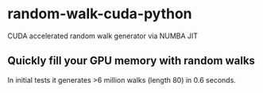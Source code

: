 # random-walk-cuda-python
CUDA accelerated random walk generator via NUMBA JIT

## Quickly fill your GPU memory with random walks
In initial tests it generates >6 million walks (length 80) in 0.6 seconds.

